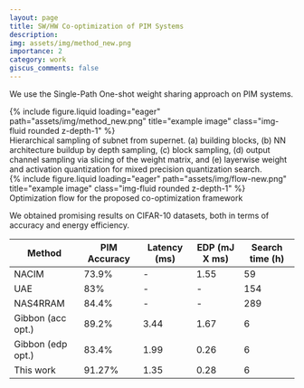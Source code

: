 ```yaml
---
layout: page
title: SW/HW Co-optimization of PIM Systems
description:
img: assets/img/method_new.png
importance: 2
category: work
giscus_comments: false
---
```


We use the Single-Path One-shot weight sharing approach on PIM systems.

<div class="row justify-content-center">
    <div class="col-sm-6 mt-3 mt-md-0">
        {% include figure.liquid loading="eager" path="assets/img/method_new.png" title="example image" class="img-fluid rounded z-depth-1" %}
    </div>
</div>
<div class="caption">
    Hierarchical sampling of subnet from supernet. (a) building blocks, (b) NN architecture buildup by depth sampling, (c) block sampling, (d) output channel sampling via slicing of the weight matrix, and (e) layerwise weight and activation quantization for mixed precision quantization search.
</div>

<div class="row justify-content-center">
    <div class="col-sm-6 mt-3 mt-md-0">
        {% include figure.liquid loading="eager" path="assets/img/flow-new.png" title="example image" class="img-fluid rounded z-depth-1" %}
    </div>
</div>
<div class="caption">
    Optimization flow for the proposed co-optimization framework
</div>

We obtained promising results on CIFAR-10 datasets, both in terms of accuracy and energy efficiency.

| Method  | PIM Accuracy | Latency (ms)  | EDP (mJ X ms)  | Search time (h) |
| ------------- | ------------- | ------------- | ------------- | ------------- |
| NACIM  | 73.9%  | -  | 1.55  | 59  |
| UAE  | 83%  | -  | -  | 154  |
| NAS4RRAM  | 84.4%  | -  | -  | 289  |
| Gibbon (acc opt.)  | 89.2%  | 3.44  | 1.67  | 6  |
| Gibbon (edp opt.)  | 83.4%  | 1.99  | 0.26  | 6  |
| This work  | 91.27%  | 1.35  | 0.28  | 6  |
